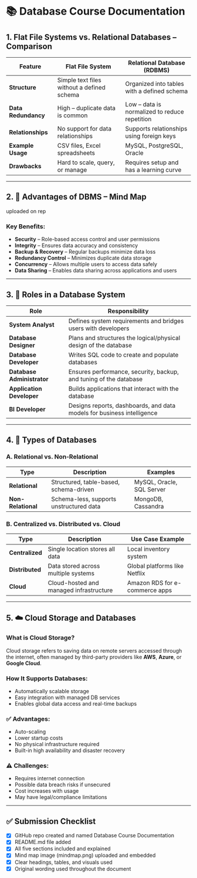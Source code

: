 # 📚 Database Course Documentation

## 1. Flat File Systems vs. Relational Databases – Comparison

| Feature             | Flat File System                                      | Relational Database (RDBMS)                          |
|---------------------|-------------------------------------------------------|------------------------------------------------------|
| **Structure**       | Simple text files without a defined schema            | Organized into tables with a defined schema          |
| **Data Redundancy** | High – duplicate data is common                       | Low – data is normalized to reduce repetition        |
| **Relationships**   | No support for data relationships                     | Supports relationships using foreign keys            |
| **Example Usage**   | CSV files, Excel spreadsheets                         | MySQL, PostgreSQL, Oracle                            |
| **Drawbacks**       | Hard to scale, query, or manage                       | Requires setup and has a learning curve              |

---

## 2. 🧠 Advantages of DBMS – Mind Map

uploaded on rep

### Key Benefits:
- **Security** – Role-based access control and user permissions  
- **Integrity** – Ensures data accuracy and consistency  
- **Backup & Recovery** – Regular backups minimize data loss  
- **Redundancy Control** – Minimizes duplicate data storage  
- **Concurrency** – Allows multiple users to access data safely  
- **Data Sharing** – Enables data sharing across applications and users  

---

## 3. 👥 Roles in a Database System

| Role                      | Responsibility                                                              |
|---------------------------|------------------------------------------------------------------------------|
| **System Analyst**        | Defines system requirements and bridges users with developers                |
| **Database Designer**     | Plans and structures the logical/physical design of the database             |
| **Database Developer**    | Writes SQL code to create and populate databases                             |
| **Database Administrator**| Ensures performance, security, backup, and tuning of the database            |
| **Application Developer** | Builds applications that interact with the database                          |
| **BI Developer**          | Designs reports, dashboards, and data models for business intelligence       |

---

## 4. 📂 Types of Databases

### A. Relational vs. Non-Relational

| Type             | Description                                  | Examples                    |
|------------------|----------------------------------------------|-----------------------------|
| **Relational**    | Structured, table-based, schema-driven       | MySQL, Oracle, SQL Server   |
| **Non-Relational**| Schema-less, supports unstructured data      | MongoDB, Cassandra          |

### B. Centralized vs. Distributed vs. Cloud

| Type          | Description                                        | Use Case Example                 |
|---------------|----------------------------------------------------|----------------------------------|
| **Centralized**| Single location stores all data                   | Local inventory system           |
| **Distributed**| Data stored across multiple systems               | Global platforms like Netflix    |
| **Cloud**      | Cloud-hosted and managed infrastructure           | Amazon RDS for e-commerce apps   |

---

## 5. ☁️ Cloud Storage and Databases

### What is Cloud Storage?
Cloud storage refers to saving data on remote servers accessed through the internet, often managed by third-party providers like **AWS**, **Azure**, or **Google Cloud**.

### How It Supports Databases:
- Automatically scalable storage
- Easy integration with managed DB services
- Enables global data access and real-time backups

### ✅ Advantages:
- Auto-scaling
- Lower startup costs
- No physical infrastructure required
- Built-in high availability and disaster recovery

### ⚠️ Challenges:
- Requires internet connection
- Possible data breach risks if unsecured
- Cost increases with usage
- May have legal/compliance limitations

---

## ✅ Submission Checklist

- [x] GitHub repo created and named Database Course Documentation
- [x] README.md file added
- [x] All five sections included and explained
- [x] Mind map image (mindmap.png) uploaded and embedded
- [x] Clear headings, tables, and visuals used
- [x] Original wording used throughout the document
